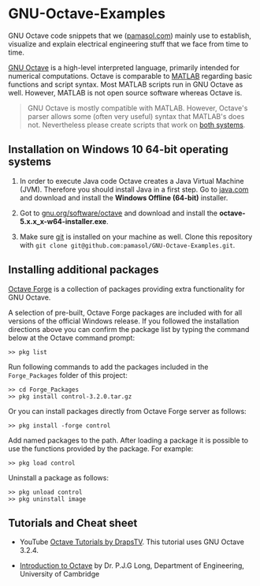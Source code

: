 # GNU-Octave-Examples

GNU Octave code snippets that we ([pamasol.com](https://www.pamasol.com/)) mainly use to establish, visualize and explain electrical engineering stuff that we face from time to time.

[GNU Octave](https://www.gnu.org/software/octave/) is a high-level interpreted language, primarily intended for numerical computations. Octave is comparable to [MATLAB](https://www.mathworks.com/products/matlab.html) regarding basic functions and script syntax. Most MATLAB scripts run  in GNU Octave as well. However, MATLAB is not open source software whereas Octave is.

> GNU Octave is mostly compatible with MATLAB. However, Octave's parser allows some (often very useful) syntax that MATLAB's does not. Nevertheless please create scripts that work on [both systems](https://en.wikibooks.org/wiki/MATLAB_Programming/Differences_between_Octave_and_MATLAB).

## Installation on Windows 10 64-bit operating systems

1. In order to execute Java code Octave creates a Java Virtual Machine (JVM). Therefore you should install Java in a first step. Go to [java.com](https://www.java.com/en/download/manual.jsp) and download and install the **Windows Offline (64-bit)** installer.

2. Got to [gnu.org/software/octave](https://www.gnu.org/software/octave/) and download and install the **octave-5.x.x_x-w64-installer.exe**.

3. Make sure [git](https://git-scm.com/download/win) is installed on your machine as well. Clone this repository with `git clone git@github.com:pamasol/GNU-Octave-Examples.git`.


## Installing additional packages

[Octave Forge](https://octave.sourceforge.io/) is a collection of packages providing extra functionality for GNU Octave.

A selection of pre-built, Octave Forge packages are included with for all versions of the official Windows release. If you followed the installation directions above you can confirm the package list by typing the command below at the Octave command prompt:

```
>> pkg list
```

Run following commands to add the packages included in the `Forge_Packages` folder of this project:

```
>> cd Forge_Packages
>> pkg install control-3.2.0.tar.gz
```

Or you can install packages directly from Octave Forge server as follows:

```
>> pkg install -forge control
```

Add named packages to the path. After loading a package it is possible to use the functions provided by the package. For example:

```
>> pkg load control
```

Uninstall a package as follows:
```
>> pkg unload control
>> pkg uninstall image
```


## Tutorials and Cheat sheet

* YouTube [Octave Tutorials by DrapsTV](https://www.youtube.com/playlist?list=PL1A2CSdiySGJ6oZe6XB-TTCFuHc5Fs1PO). This tutorial uses GNU Octave 3.2.4.

* [Introduction to Octave](http://www-mdp.eng.cam.ac.uk/web/CD/engapps/octave/octavetut.pdf) by Dr. P.J.G Long, Department of Engineering, University of Cambridge

